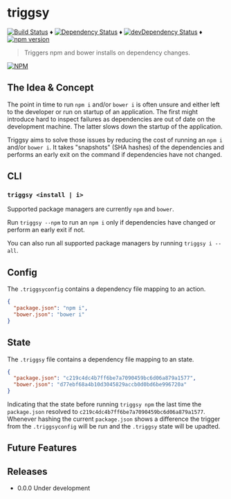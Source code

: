 # triggsy

[![Build Status](https://travis-ci.org/tdeekens/triggsy.svg?branch=master)](https://travis-ci.org/tdeekens/triggsy) ♦️
[![Dependency Status](https://david-dm.org/tdeekens/triggsy.svg?style=flat)](https://david-dm.org/tdeekens/triggsy) ♦️
[![devDependency Status](https://david-dm.org/tdeekens/triggsy/dev-status.svg)](https://david-dm.org/tdeekens/triggsy#info=devDependencies) ♦️
[![npm version](https://badge.fury.io/js/triggsy.svg)](http://badge.fury.io/js/triggsy)

> Triggers npm and bower installs on dependency changes.

[![NPM](https://nodei.co/npm/triggsy.png)](https://nodei.co/npm/triggsy/)

## The Idea & Concept

The point in time to run `npm i` and/or `bower i` is often unsure and either left to the developer or run on startup of an application. The first might introduce hard to inspect failures as dependencies are out of date on the development machine. The latter slows down the startup of the application.

Triggsy aims to solve those issues by reducing the cost of running an `npm i` and/or `bower i`. It takes "snapshots" (SHA hashes) of the dependencies and performs an early exit on the command if dependencies have not changed.

## CLI

### `triggsy <install | i>`

Supported package managers are currently `npm` and `bower`.

Run `triggsy --npm` to run an `npm i` only if dependencies have changed or perform an early exit if not.

You can also run all supported package managers by running `triggsy i --all`.

## Config

The `.triggsyconfig` contains a dependency file mapping to an action.

```json
{
  "package.json": "npm i",
  "bower.json": "bower i"
}
```

## State

The `.triggsy` file contains a dependency file mapping to an state.

```json
{
  "package.json": "c219c4dc4b7ff6be7a7090459bc6d06a879a1577",
  "bower.json": "d77ebf68a4b10d3045829accb0d0bd6be996720a"
}
```

Indicating that the state before running `triggsy npm` the last time the `package.json` resolved to `c219c4dc4b7ff6be7a7090459bc6d06a879a1577`. Whenever hashing the current `package.json` shows a difference the trigger from the `.triggsyconfig` will be run and the `.triggsy` state will be upadted.

## Future Features

## Releases

- 0.0.0 Under development
